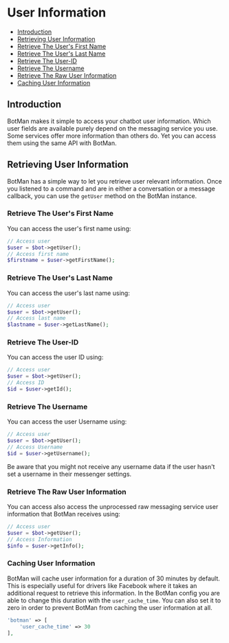 # User Information

- [Introduction](#introduction)
- [Retrieving User Information](#retrieving-user-information)
- [Retrieve The User's First Name](#retrieving-user-firstname)
- [Retrieve The User's Last Name](#retrieving-user-lastname)
- [Retrieve The User-ID](#retrieving-user-id)
- [Retrieve The Username](retrieving-username)
- [Retrieve The Raw User Information](#retrieving-raw-user-information)
- [Caching User Information](#caching-user-information)

## Introduction
BotMan makes it simple to access your chatbot user information. Which user fields are available purely depend on the messaging service you use. Some services offer more information than others do. Yet you can access them using the same API with BotMan.

<a id="retrieving-user-information"></a>

## Retrieving User Information
BotMan has a simple way to let you retrieve user relevant information. Once you listened to a command and are in either a conversation or a message callback, you can use the `getUser` method on the BotMan instance.

<a id="retrieving-user-firstname"></a>
### Retrieve The User's First Name
You can access the user's first name using:

```php
// Access user
$user = $bot->getUser();
// Access first name
$firstname = $user->getFirstName();
```

<a id="retrieving-user-lastname"></a>
### Retrieve The User's Last Name
You can access the user's last name using:

```php
// Access user
$user = $bot->getUser();
// Access last name
$lastname = $user->getLastName();
```

<a id="retrieving-user-id"></a>
### Retrieve The User-ID
You can access the user ID using:

```php
// Access user
$user = $bot->getUser();
// Access ID
$id = $user->getId();
```

<a id="retrieving-username"></a>
### Retrieve The Username
You can access the user Username using:

```php
// Access user
$user = $bot->getUser();
// Access Username
$id = $user->getUsername();
```
Be aware that you might not receive any username data if the user hasn't set a username in their messenger settings.

<a id="retrieving-raw-user-information"></a>
### Retrieve The Raw User Information
You can access also access the unprocessed raw messaging service user information that BotMan receives using:

```php
// Access user
$user = $bot->getUser();
// Access Information
$info = $user->getInfo();
```

<a id="caching-user-information"></a>
### Caching User Information

BotMan will cache user information for a duration of 30 minutes by default. This is especially useful for drivers like
Facebook where it takes an additional request to retrieve this information. In the BotMan config you are able to
change this duration with the `user_cache_time`. You can also set it to zero in order to prevent BotMan from caching the user information at all.

```php
'botman' => [
	'user_cache_time' => 30
],
```
